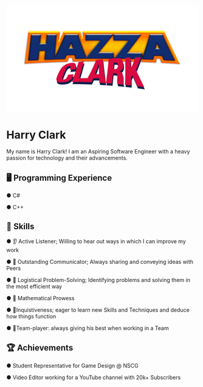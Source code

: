 ![](images/Logo.png)


# Harry Clark

My name is Harry Clark!
I am an Aspiring Software Engineer with a heavy passion for technology and their advancements.

## 🖥️ Programming Experience
● C#

● C++

## 🔧 Skills

● 👂 Active Listener; Willing to hear out ways in which I can improve my work

● 💬 Outstanding Communicator; Always sharing and conveying ideas with Peers

● 🧩 Logistical Problem-Solving; Identifying problems and solving them in the most efficient way

● 📘 Mathematical Prowess

● 🧠Inquistiveness; eager to learn new Skills and Techniques and deduce how things function

● 👥Team-player: always giving his best when working in a Team

## 🏆 Achievements

● Student Representative for Game Design @ NSCG

● Video Editor working for a YouTube channel with 20k+ Subscribers
